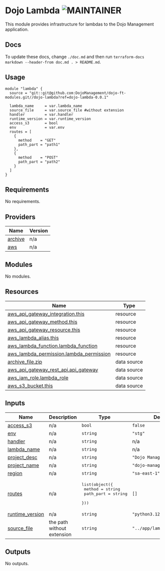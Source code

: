 # Dojo Lambda ![MAINTAINER](https://img.shields.io/badge/maintainer-dlpco-blue)

This module provides infrastructure for lambdas to the Dojo Management application.

## Docs

To update these docs, change `./doc.md` and then run `terraform-docs markdown --header-from doc.md . > README.md`.

## Usage

``` hcl
module "lambda" {
  source = "git::git@github.com:DojoManagement/dojo-ft-modules.git//dojo-lambda?ref=dojo-lambda-0.0.1"

  lambda_name     = var.lambda_name
  source_file     = var.source_file #without extension
  handler         = var.handler
  runtime_version = var.runtime_version
  access_s3       = bool
  env             = var.env
  routes = [
    {
      method    = "GET"
      path_part = "path1"
    },
    {
      method    = "POST"
      path_part = "path2"
    }
  ]
}
```

## Requirements

No requirements.

## Providers

| Name | Version |
|------|---------|
| <a name="provider_archive"></a> [archive](#provider\_archive) | n/a |
| <a name="provider_aws"></a> [aws](#provider\_aws) | n/a |

## Modules

No modules.

## Resources

| Name | Type |
|------|------|
| [aws_api_gateway_integration.this](https://registry.terraform.io/providers/hashicorp/aws/latest/docs/resources/api_gateway_integration) | resource |
| [aws_api_gateway_method.this](https://registry.terraform.io/providers/hashicorp/aws/latest/docs/resources/api_gateway_method) | resource |
| [aws_api_gateway_resource.this](https://registry.terraform.io/providers/hashicorp/aws/latest/docs/resources/api_gateway_resource) | resource |
| [aws_lambda_alias.this](https://registry.terraform.io/providers/hashicorp/aws/latest/docs/resources/lambda_alias) | resource |
| [aws_lambda_function.lambda_function](https://registry.terraform.io/providers/hashicorp/aws/latest/docs/resources/lambda_function) | resource |
| [aws_lambda_permission.lambda_permission](https://registry.terraform.io/providers/hashicorp/aws/latest/docs/resources/lambda_permission) | resource |
| [archive_file.zip](https://registry.terraform.io/providers/hashicorp/archive/latest/docs/data-sources/file) | data source |
| [aws_api_gateway_rest_api.api_gateway](https://registry.terraform.io/providers/hashicorp/aws/latest/docs/data-sources/api_gateway_rest_api) | data source |
| [aws_iam_role.lambda_role](https://registry.terraform.io/providers/hashicorp/aws/latest/docs/data-sources/iam_role) | data source |
| [aws_s3_bucket.this](https://registry.terraform.io/providers/hashicorp/aws/latest/docs/data-sources/s3_bucket) | data source |

## Inputs

| Name | Description | Type | Default | Required |
|------|-------------|------|---------|:--------:|
| <a name="input_access_s3"></a> [access\_s3](#input\_access\_s3) | n/a | `bool` | `false` | no |
| <a name="input_env"></a> [env](#input\_env) | n/a | `string` | `"stg"` | no |
| <a name="input_handler"></a> [handler](#input\_handler) | n/a | `string` | n/a | yes |
| <a name="input_lambda_name"></a> [lambda\_name](#input\_lambda\_name) | n/a | `string` | n/a | yes |
| <a name="input_project_desc"></a> [project\_desc](#input\_project\_desc) | n/a | `string` | `"Dojo Management"` | no |
| <a name="input_project_name"></a> [project\_name](#input\_project\_name) | n/a | `string` | `"dojo-management"` | no |
| <a name="input_region"></a> [region](#input\_region) | n/a | `string` | `"sa-east-1"` | no |
| <a name="input_routes"></a> [routes](#input\_routes) | n/a | <pre>list(object({<br/>    method    = string<br/>    path_part  = string<br/>  }))</pre> | `[]` | no |
| <a name="input_runtime_version"></a> [runtime\_version](#input\_runtime\_version) | n/a | `string` | `"python3.12"` | no |
| <a name="input_source_file"></a> [source\_file](#input\_source\_file) | the path without extension | `string` | `"../app/lambda_function"` | no |

## Outputs

No outputs.
